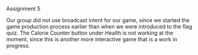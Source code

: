 Assignment 5

Our group did not use broadcast intent for our game, since we started the game production process earlier than when we were introduced to the flag quiz.
The Calorie Counter button under Health is not working at the moment, since this is another more interactive game that is a work in progress.

